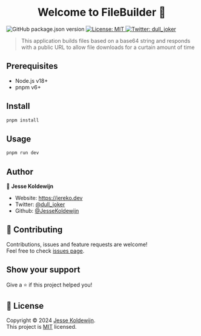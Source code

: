 <h1 align="center">Welcome to FileBuilder 👋</h1>
<p>
  <img alt="GitHub package.json version" src="https://img.shields.io/github/package-json/v/JesseKoldewijn/FileBuilder">
  <a href="https://github.com/JesseKoldewijn/FileBuilder/blob/main/LICENCE" target="_blank">
    <img alt="License: MIT" src="https://img.shields.io/badge/License-MIT-yellow.svg" />
  </a>
  <a href="https://twitter.com/dull_joker" target="_blank">
    <img alt="Twitter: dull_joker" src="https://img.shields.io/twitter/follow/dull_joker.svg?style=social" />
  </a>
</p>

> This application builds files based on a base64 string and responds with a public URL to allow file downloads for a curtain amount of time

## Prerequisites

- Node.js v18+
- pnpm v6+

## Install

```sh
pnpm install
```

## Usage

```sh
pnpm run dev
```

## Author

👤 **Jesse Koldewijn**

- Website: https://jereko.dev
- Twitter: [@dull_joker](https://twitter.com/dull_joker)
- Github: [@JesseKoldewijn](https://github.com/JesseKoldewijn)

## 🤝 Contributing

Contributions, issues and feature requests are welcome!<br />Feel free to check [issues page](https://github.com/JesseKoldewijn/FileBuilder/issues).

## Show your support

Give a ⭐️ if this project helped you!

## 📝 License

Copyright © 2024 [Jesse Koldewijn](https://github.com/JesseKoldewijn).<br />
This project is [MIT](https://github.com/JesseKoldewijn/FileBuilder/blob/main/LICENCE) licensed.
